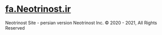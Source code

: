 # [fa.Neotrinost.ir](https://https://fa.neotrinost.ir/)
Neotrinost Site - persian version
Neotrinost Inc. © 2020 - 2021, All Rights Reserved
